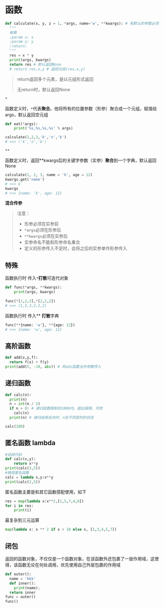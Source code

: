 # 函数

```python
def calculate(x, y, z = 1, *args, name='w', **kwargs): # 有默认的参数必须在后面，不能在前和中
  """
  相乘
  :param x: x
  :param y: y
  :return:
  """
  res = x * y
  print(args, kwargs)
  return res # 默认返回None
  # return res,x,y # 返回元组(res,x,y)
```

>   return返回多个元素，是以元组形式返回
>
>   无return时，默认返回None

`*`

函数定义时，`*`代表**聚合**。他将所有的位置参数（形参）聚合成一个元组，赋值给args，默认返回空元组

```python
def eat(*args):
    print('%s,%s,%s,%s' % args)

calculate(1,2,3,'k','n','b')
# >>> ('k','n','b')
```

`**`

函数定义时，返回\*\*kwargs后的关键字参数（实参）**聚合**到一个字典，默认返回None

```python
calculate(1, 2, 3, name = 'k', age = 12)
kwargs.get('name')
# >>> k
kwargs
# >>> {name: 'k', age: 12}
```

**混合传参**

>   注意：
>
>   -   形参必须在实参前
>   -   `*args`必须在形参后
>   -   `**kwargs`必须在实参后
>   -   实参命名不能和形参命名重合
>   -   定义的形参传入不足时，会将之后的实参单作形参传入

## 特殊

函数执行时 传入`*`**打散**可迭代对象

```python
def func(*args, **kwargs):
	print(args, kwargs)
    
func(*[1,2,3],*[2,2,2])
# >>> (1,2,3,2,2,2)
```

函数执行时 传入\*\* **打散**字典

```python
func(**{name: 'w'}, **{age: 12})
# >>> {name: 'w', age: 12}
```

## 高阶函数

```python
def add(x,y,f):
  return f(x) + f(y)
print(add(5, -10, abs)) # 将ads函数当作参数传入
```

## 递归函数

```python
def calc(n):
  print(n)
  n = int(n / 2)
  if n > 0: # 递归层数限制在1000内，超出报错，可改
    calc(n)
  print(n) # 递归结束反向时，n在不同层时的状态

calc(100)
```

## 匿名函数 lambda

```python
#这段代码
def calc(x,y):
    return x**y
print(calc(2,5))
#换成匿名函数
calc = lambda x,y:x**y
print(calc(2,5))
```

匿名函数主要是和其它函数搭配使用，如下


```python
res = map(lambda x:x**2,[1,5,7,4,8])
for i in res:
    print(i)
```

最复杂到三元运算

```python
map(lambda x: x ** 2 if x > 10 else x, [1,3,4,5,7])
```


## 闭包

返回的函数对象，不仅仅是一个函数对象，在该函数外还包裹了一层作用域，这使得，该函数无论在何处调用，优先使用自己外层包裹的作用域

```python
def outer():
  name = 'kkk'
  def inner():
    print(name);
  return inner
func = outer()
func()
```